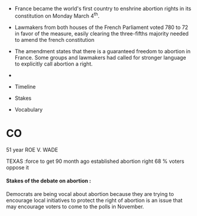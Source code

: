 - France became the world's first country to enshrine abortion rights in its constitution on Monday March $4^{\text{th}}$.
- Lawmakers from both houses of the French Parliament voted 780 to 72 in favor of the measure, easily clearing the three-fifths majority needed to amend the french constitution
- The amendment states that there is a guaranteed freedom to abortion in France. Some groups and lawmakers had called for stronger language to explicitly call abortion a right.
- 


- Timeline
- Stakes 
- Vocabulary


# CO
51 year ROE V. WADE

TEXAS  :force to get 
90 month  ago established abortion right
68 % voters oppose it


#### Stakes of the debate on abortion : 
Democrats are being vocal about abortion because they are trying to encourage local initiatives to protect the right of abortion is an issue that may encourage voters to come to the polls in November. 
